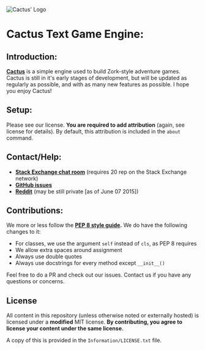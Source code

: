 ![Cactus' Logo](http://upload.wikimedia.org/wikipedia/commons/thumb/7/7d/PEO-cactus.svg/64px-PEO-cactus.svg.png)

# Cactus Text Game Engine:

## Introduction:

**[Cactus](http://shearofdoom.github.io/Cactus/)** is a simple engine used to build Zork-style adventure games. Cactus is still in it's early stages of development, but will be updated as regularly as possible, and with as many new features as possible. I hope you enjoy Cactus!

## Setup:

Please see our license. **You are required to add attribution** (again, see license for details). By default, this attribution is included in the `about` command.

## Contact/Help:

- **[Stack Exchange chat room](http://chat.stackexchange.com/rooms/24299/discussion-about-cactus)** (requires 20 rep on the Stack Exchange network)
- **[GitHub issues](https://github.com/ShearOfDoom/Cactus/issues)**
- **[Reddit](https://www.reddit.com/r/CactusEngine/)** (may be still private [as of June 07 2015])

## Contributions:

We more or less follow the **[PEP 8 style guide](https://www.python.org/dev/peps/pep-0008/).** We do have the following changes to it:

- For classes, we use the argument `self` instead of `cls`, as PEP 8 requires
- We allow extra spaces around assignment
- Always use double quotes
- Always use docstrings for every method except `__init__()`

Feel free to do a PR and check out our issues. Contact us if you have any questions or concerns.

## License

All content in this repository (unless otherwise noted or externally hosted) is licensed under a **modified** MIT license. **By contributing, you agree to license your content under the same license.**

A copy of this is provided in the `Information/LICENSE.txt` file.
